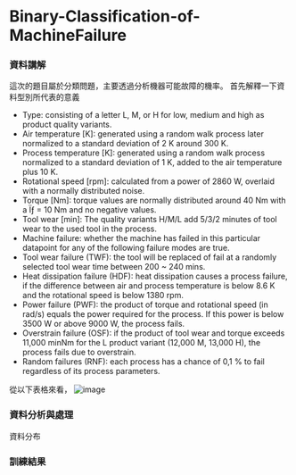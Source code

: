 ﻿# Binary-Classification-of-MachineFailure
### **資料講解**
這次的題目屬於分類問題，主要透過分析機器可能故障的機率。
首先解釋一下資料型別所代表的意義
- Type: consisting of a letter L, M, or H for low, medium and high as product quality variants.
- Air temperature [K]: generated using a random walk process later normalized to a standard deviation of 2 K around 300 K.
- Process temperature [K]: generated using a random walk process normalized to a standard deviation of 1 K, added to the air temperature plus 10 K.
- Rotational speed [rpm]: calculated from a power of 2860 W, overlaid with a normally distributed noise.
- Torque [Nm]: torque values are normally distributed around 40 Nm with a Ïƒ = 10 Nm and no negative values.
- Tool wear [min]: The quality variants H/M/L add 5/3/2 minutes of tool wear to the used tool in the process.
- Machine failure: whether the machine has failed in this particular datapoint for any of the following failure modes are true.
- Tool wear failure (TWF): the tool will be replaced of fail at a randomly selected tool wear time between 200 ~ 240 mins.
- Heat dissipation failure (HDF): heat dissipation causes a process failure, if the difference between air and process temperature is below 8.6 K and the rotational speed is below 1380 rpm.
- Power failure (PWF): the product of torque and rotational speed (in rad/s) equals the power required for the process. If this power is below 3500 W or above 9000 W, the process fails.
- Overstrain failure (OSF): if the product of tool wear and torque exceeds 11,000 minNm for the L product variant (12,000 M, 13,000 H), the process fails due to overstrain.
- Random failures (RNF): each process has a chance of 0,1 % to fail regardless of its process parameters.

從以下表格來看，
![image](https://github.com/JunTingLu/Binary-Classification-of-MachineFailure/assets/135250298/887e9b97-0e13-497d-a77d-59268900dd99)


### **資料分析與處理**
資料分布



### **訓練結果**
